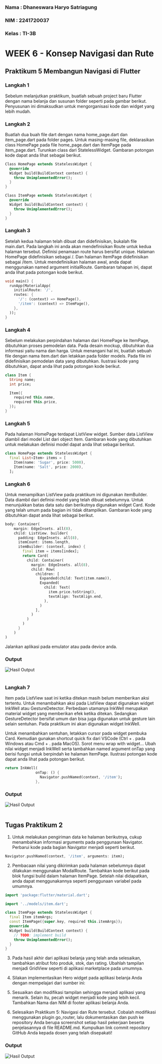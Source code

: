 ### Nama : Dhaneswara Haryo Satriagung <br>
### NIM : 2241720037 <br>
### Kelas : TI-3B <br>

# WEEK 6 - Konsep Navigasi dan Rute <br>

## Praktikum 5 Membangun Navigasi di Flutter <br>
### Langkah 1
Sebelum melanjutkan praktikum, buatlah sebuah project baru Flutter dengan nama belanja dan susunan folder seperti pada gambar berikut. Penyusunan ini dimaksudkan untuk mengorganisasi kode dan widget yang lebih mudah.

### Langkah 2
Buatlah dua buah file dart dengan nama home_page.dart dan item_page.dart pada folder pages. Untuk masing-masing file, deklarasikan class HomePage pada file home_page.dart dan ItemPage pada item_page.dart. Turunkan class dari StatelessWidget. Gambaran potongan kode dapat anda lihat sebagai berikut.
```dart
Class HomePage extends StatelessWidget {
  @override
  Widget build(BuildContext context) {
    throw UnimplementedError();
  }
}
```
```dart
Class ItemPage extends StatelessWidget {
  @override
  Widget build(BuildContext context) {
    throw UnimplementedError();
  }
}
```
### Langkah 3
Setelah kedua halaman telah dibuat dan didefinisikan, bukalah file main.dart. Pada langkah ini anda akan mendefinisikan Route untuk kedua halaman tersebut. Definisi penamaan route harus bersifat unique. Halaman HomePage didefinisikan sebagai /. Dan halaman ItemPage didefinisikan sebagai /item. Untuk mendefinisikan halaman awal, anda dapat menggunakan named argument initialRoute. Gambaran tahapan ini, dapat anda lihat pada potongan kode berikut.
```dart
void main() {
  runApp(MaterialApp(
    initialRoute: '/',
    routes: {
      '/': (context) => HomePage(),
      '/item': (context) => ItemPage(),
    },
  ));
}
```

### Langkah 4
Sebelum melakukan perpindahan halaman dari HomePage ke ItemPage, dibutuhkan proses pemodelan data. Pada desain mockup, dibutuhkan dua informasi yaitu nama dan harga. Untuk menangani hal ini, buatlah sebuah file dengan nama item.dart dan letakkan pada folder models. Pada file ini didefinisikan pemodelan data yang dibutuhkan. Ilustrasi kode yang dibutuhkan, dapat anda lihat pada potongan kode berikut.
```dart
class Item {
  String name;
  int price;

  Item({
    required this.name,
    required this.price,
  });
}
```

### Langkah 5
Pada halaman HomePage terdapat ListView widget. Sumber data ListView diambil dari model List dari object Item. Gambaran kode yang dibutuhkan untuk melakukan definisi model dapat anda lihat sebagai berikut.
```dart
class HomePage extends StatelessWidget {
  final List<Item> items = [
    Item(name: 'Sugar', price: 5000),
    Item(name: 'Salt', price: 2000),
  ];
```

### Langkah 6
Untuk menampilkan ListView pada praktikum ini digunakan itemBuilder. Data diambil dari definisi model yang telah dibuat sebelumnya. Untuk menunjukkan batas data satu dan berikutnya digunakan widget Card. Kode yang telah umum pada bagian ini tidak ditampilkan. Gambaran kode yang dibutuhkan dapat anda lihat sebagai berikut.
```dart
body: Container(
    margin: EdgeInsets. all(8),
    child: ListView. builder(
      padding: EdgeInsets. all(8),
      itemCount: items.length,
      itemBuilder: (context, index) {
        final item = items[index];
        return Card(
          child: Container(
            margin: EdgeInsets. all(8),
            child: Row(
              children: [
                Expanded(child: Text(item.name)),
                Expanded(
                  child: Text(
                    item.price.toString(),
                    textAlign: TextAlign.end,
                  ),
                )
              ],
            )
          )
        )
      }
    )
)
```
Jalankan aplikasi pada emulator atau pada device anda.
### Output
![Hasil Output](assets/img/1.png)<br><br>

### Langkah 7
Item pada ListView saat ini ketika ditekan masih belum memberikan aksi tertentu. Untuk menambahkan aksi pada ListView dapat digunakan widget InkWell atau GestureDetector. Perbedaan utamanya InkWell merupakan material widget yang memberikan efek ketika ditekan. Sedangkan GestureDetector bersifat umum dan bisa juga digunakan untuk gesture lain selain sentuhan. Pada praktikum ini akan digunakan widget InkWell.

Untuk menambahkan sentuhan, letakkan cursor pada widget pembuka Card. Kemudian gunakan shortcut quick fix dari VSCode (Ctrl + . pada Windows atau Cmd + . pada MacOS). Sorot menu wrap with widget... Ubah nilai widget menjadi InkWell serta tambahkan named argument onTap yang berisi fungsi untuk berpindah ke halaman ItemPage. Ilustrasi potongan kode dapat anda lihat pada potongan berikut.
```dart
return InkWell(
              onTap: () {
                Navigator.pushNamed(context, '/item');
              },
```
### Output
![Hasil Output](assets/img/2.png)<br><br>

## Tugas Praktikum 2
1. Untuk melakukan pengiriman data ke halaman berikutnya, cukup menambahkan informasi arguments pada penggunaan Navigator. Perbarui kode pada bagian Navigator menjadi seperti berikut.
```dart
Navigator.pushNamed(context, '/item', arguments: item);
```
2. Pembacaan nilai yang dikirimkan pada halaman sebelumnya dapat dilakukan menggunakan ModalRoute. Tambahkan kode berikut pada blok fungsi build dalam halaman ItemPage. Setelah nilai didapatkan, anda dapat menggunakannya seperti penggunaan variabel pada umumnya.
```dart
import 'package:flutter/material.dart';

import '../models/item.dart';

class ItemPage extends StatelessWidget {
  final Item itemArgs;
  const ItemPage({super.key, required this.itemArgs});
  @override
  Widget build(BuildContext context) {
    // TODO: implement build
    throw UnimplementedError();
  }
}
```

3. Pada hasil akhir dari aplikasi belanja yang telah anda selesaikan, tambahkan atribut foto produk, stok, dan rating. Ubahlah tampilan menjadi GridView seperti di aplikasi marketplace pada umumnya.

4. Silakan implementasikan Hero widget pada aplikasi belanja Anda dengan mempelajari dari sumber ini:

5. Sesuaikan dan modifikasi tampilan sehingga menjadi aplikasi yang menarik. Selain itu, pecah widget menjadi kode yang lebih kecil. Tambahkan Nama dan NIM di footer aplikasi belanja Anda.

6. Selesaikan Praktikum 5: Navigasi dan Rute tersebut. Cobalah modifikasi menggunakan plugin go_router, lalu dokumentasikan dan push ke repository Anda berupa screenshot setiap hasil pekerjaan beserta penjelasannya di file README.md. Kumpulkan link commit repository GitHub Anda kepada dosen yang telah disepakati!

### Output
![Hasil Output](assets/img/3.gif)<br><br>